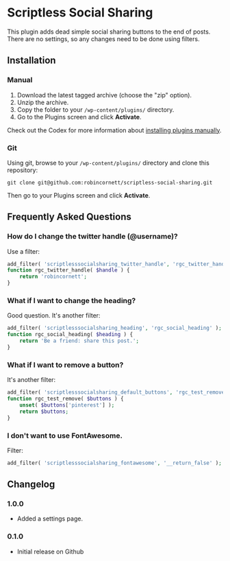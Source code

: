 # Scriptless Social Sharing

This plugin adds dead simple social sharing buttons to the end of posts. There are no settings, so any changes need to be done using filters.

## Installation

### Manual

1. Download the latest tagged archive (choose the "zip" option).
2. Unzip the archive.
3. Copy the folder to your `/wp-content/plugins/` directory.
4. Go to the Plugins screen and click __Activate__.

Check out the Codex for more information about [installing plugins manually](http://codex.wordpress.org/Managing_Plugins#Manual_Plugin_Installation).

### Git

Using git, browse to your `/wp-content/plugins/` directory and clone this repository:

`git clone git@github.com:robincornett/scriptless-social-sharing.git`

Then go to your Plugins screen and click __Activate__.

## Frequently Asked Questions

### How do I change the twitter handle (@username)?

Use a filter:

```php
add_filter( 'scriptlesssocialsharing_twitter_handle', 'rgc_twitter_handle' );
function rgc_twitter_handle( $handle ) {
    return 'robincornett';
}
```

### What if I want to change the heading?

Good question. It's another filter:

```php
add_filter( 'scriptlesssocialsharing_heading', 'rgc_social_heading' );
function rgc_social_heading( $heading ) {
    return 'Be a friend: share this post.';
}
```

### What if I want to remove a button?

It's another filter:

```php
add_filter( 'scriptlesssocialsharing_default_buttons', 'rgc_test_remove' );
function rgc_test_remove( $buttons ) {
    unset( $buttons['pinterest'] );
    return $buttons;
}
```

### I don't want to use FontAwesome.

Filter:

```php
add_filter( 'scriptlesssocialsharing_fontawesome', '__return_false' );
```

## Changelog

### 1.0.0
* Added a settings page.

### 0.1.0
* Initial release on Github